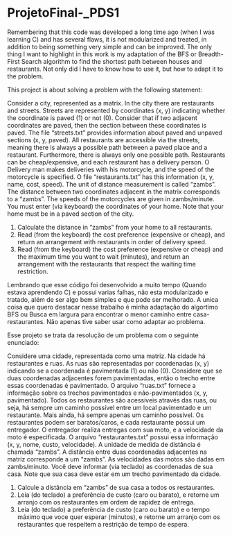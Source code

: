 # ProjetoFinal-_PDS1

Remembering that this code was developed a long time ago (when I was learning C) and has several flaws, it is not modularized and treated, in addition to being something very simple and can be improved.
The only thing I want to highlight in this work is my adaptation of the BFS or Breadth-First Search algorithm to find the shortest path between houses and restaurants.
Not only did I have to know how to use it, but how to adapt it to the problem.

This project is about solving a problem with the following statement:

Consider a city, represented as a matrix. In the city there are restaurants and streets.
Streets are represented by coordinates (x, y) indicating whether the coordinate is
paved (1) or not (0). Consider that if two adjacent coordinates are
paved, then the section between these coordinates is paved. The file “streets.txt”
provides information about paved and unpaved sections (x, y,
paved). All restaurants are accessible via the streets, meaning there is always
a possible path between a paved place and a restaurant. Furthermore, there is always
only one possible path.
Restaurants can be cheap/expensive, and each restaurant has a delivery person. O
Delivery man makes deliveries with his motorcycle, and the speed of the motorcycle is specified. O
file “restaurants.txt” has this information (x, y, name, cost, speed).
The unit of distance measurement is called “zambs”. The distance between two coordinates
adjacent in the matrix corresponds to a “zambs”. The speeds of the motorcycles are given in
zambs/minute.
You must enter (via keyboard) the coordinates of your home. Note that your home must
be in a paved section of the city.
  1. Calculate the distance in “zambs” from your home to all restaurants.
  2. Read (from the keyboard) the cost preference (expensive or cheap), and return an arrangement with
  restaurants in order of delivery speed.
  3. Read (from the keyboard) the cost preference (expensive or cheap) and the maximum time
  you want to wait (minutes), and return an arrangement with the restaurants that
  respect the waiting time restriction.

Lembrando que esse código foi desenvolvido a muito tempo (Quando estava aprendendo C) e possui varias falhas, não esta modularizado e tratado, além de ser algo bem simples e que pode ser melhorado.
A unica coisa que quero destacar nesse trabalho é minha adaptação do algortimo BFS ou Busca em largura para encontrar o menor caminho entre casa-restaurantes.
Não apenas tive saber usar como adaptar ao problema.

Esse projeto se trata da resolução de um problema com o seguinte enunciado:

Considere uma cidade, representada como uma matriz. Na cidade há restaurantes e ruas.
As ruas são representadas por coordenadas (x, y) indicando se a coordenada é
pavimentada (1) ou não (0). Considere que se duas coordenadas adjacentes forem
pavimentadas, então o trecho entre essas coordenadas é pavimentado. O arquivo “ruas.txt”
fornece a informação sobre os trechos pavimentados e não-pavimentados (x, y,
pavimentado). Todos os restaurantes são acessíveis através das ruas, ou seja, há sempre
um caminho possível entre um local pavimentado e um restaurante. Mais ainda, há sempre
apenas um caminho possível.
Os restaurantes podem ser baratos/caros, e cada restaurante possui um entregador. O
entregador realiza entregas com sua moto, e a velocidade da moto é especificada. O
arquivo “restaurantes.txt” possui essa informação (x, y, nome, custo, velocidade).
A unidade de medida de distância é chamada “zambs”. A distância entre duas coordenadas
adjacentes na matriz corresponde a um “zambs”. As velocidades das motos são dadas em
zambs/minuto.
Você deve informar (via teclado) as coordenadas de sua casa. Note que sua casa deve
estar em um trecho pavimentado da cidade.
  1. Calcule a distância em “zambs” de sua casa a todos os restaurantes. 
  2. Leia (do teclado) a preferência de custo (caro ou barato), e retorne um arranjo com
  os restaurantes em ordem de rapidez de entrega.
  3. Leia (do teclado) a preferência de custo (caro ou barato) e o tempo máximo que
  voce quer esperar (minutos), e retorne um arranjo com os restaurantes que
  respeitem a restrição de tempo de espera.

